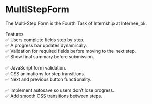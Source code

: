 # MultiStepForm
The Multi-Step Form is the Fourth Task of Internship at Internee_pk. <br><br>
Features<br>
✅ Users complete fields step by step.<br>
✅ A progress bar updates dynamically.<br>
✅ Validation for required fields before moving to the next step.<br>
✅ Show final summary before submission.<br><br>
✅ JavaScript form validation.<br>
✅ CSS animations for step transitions.<br>
✅ Next and previous button functionality.<br><br>
✅ Implement autosave so users don’t lose progress.<br>
✅ Add smooth CSS transitions between steps.<br>